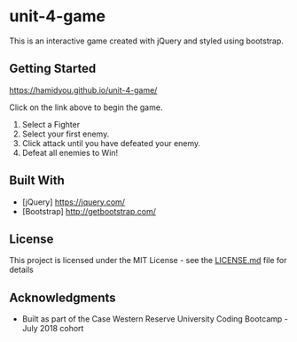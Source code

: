 # unit-4-game

This is an interactive game created with jQuery and styled using bootstrap.

## Getting Started

https://hamidyou.github.io/unit-4-game/ 

Click on the link above to begin the game.

1. Select a Fighter
2. Select your first enemy.
3. Click attack until you have defeated your enemy. 
4. Defeat all enemies to Win!



## Built With

* [jQuery] https://jquery.com/ 
* [Bootstrap] http://getbootstrap.com/ 


## License

This project is licensed under the MIT License - see the [LICENSE.md](LICENSE.md) file for details

## Acknowledgments

* Built as part of the Case Western Reserve University Coding Bootcamp - July 2018 cohort
